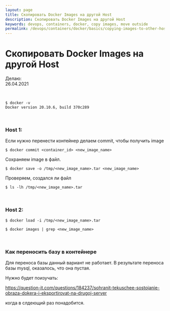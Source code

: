```yaml
---
layout: page
title: Скопировать Docker Images на другой Host
description: Скопировать Docker Images на другой Host
keywords: devops, containers, docker, copy images, move outside
permalink: /devops/containers/docker/basics/copying-images-to-other-hosts/
---
```


# Скопировать Docker Images на другой Host

Делаю:  
26.04.2021

<br/>

```
$ docker -v
Docker version 20.10.6, build 370c289
```

<br/>

### Host 1:

Если нужно перенести контейнер делаем commit, чтобы получить image

    $ docker commit <container_id> <new_image_name>

Сохраняем image в файл.

    $ docker save -o /tmp/<new_image_name>.tar <new_image_name>

Проверяем, создался ли файл

    $ ls -lh /tmp/<new_image_name>.tar

<br/>

### Host 2:

<!--
    // Посмотреть всяку ерунду в контейнере
    $ tar -tf /tmp/<new_image_name>.tar
-->

    $ docker load -i /tmp/<new_image_name>.tar

    $ docker images | grep <new_image_name>

<br/>

### Как переносить базу в контейнере

Для переноса базы данный вариант не работает. В результате переноса базы mysql, оказалось, что она пустая.

Нужно будет поизучать:

https://question-it.com/questions/184237/sohranit-tekuschee-sostojanie-obraza-dokera-i-eksportirovat-na-drugoj-server

когда в слдеющий раз понадобится.
